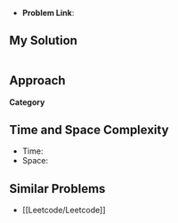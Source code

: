 - **Problem Link**: 


## My Solution
```python
```

## Approach

**Category**


## Time and Space Complexity
- Time:
- Space: 
## Similar Problems
- [[Leetcode/Leetcode]]